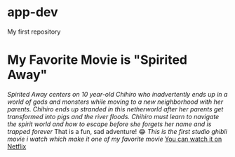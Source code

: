 # app-dev
My first repository
# My Favorite Movie is **"Spirited Away"**
*Spirited Away centers on 10 year-old Chihiro who inadvertently ends up in a world of gods and monsters while moving to a new neighborhood with her parents. Chihiro ends up stranded in this netherworld after her parents get transformed into pigs and the river floods. Chihiro must learn to navigate the spirit world and how to escape before she forgets her name and is trapped forever*
That is a fun, sad adventure! :joy:
*This is the first studio ghibli movie i watch which make it one of my favorite movie*
[You can watch it on Netflix](https://www.netflix.com/ph-en/title/60023642)
